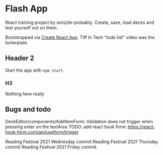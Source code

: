 # Flash App

React training project by smizzle-probably. Create, save, load decks and test yourself out on them.

Bootstrapped via [Create React App](https://github.com/facebook/create-react-app).
Tiff In Tech "todo list" video was the boilerplate.

## Header 2

Start the app with `npm start`.

### H3

Nothing here really

## Bugs and todo

DeckEditor/components/AddItemForm: Validation does not trigger when pressing enter on the textArea
TODO: add react hook form: https://react-hook-form.com/api/useform/trigger

Reading Festival 2021 Wednesday commit
Reading Festival 2021 Thursday commit
Reading Festival 2021 Friday commit
